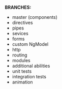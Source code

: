 <strong>BRANCHES:</strong><br>
<ul>
  <li>master (components)</li>
  <li>directives</li>
  <li>pipes</li>
  <li>sevices</li>
  <li>forms</li>
  <li>custom NgModel</li>
  <li>http</li>
  <li>routing</li>
  <li>modules</li>
  <li>additional abilities</li>
  <li>unit tests</li>
  <li>integration tests</li>
  <li>animation</li>
</ul>
